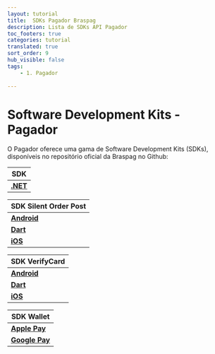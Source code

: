 ```yaml
---
layout: tutorial
title:  SDKs Pagador Braspag
description: Lista de SDKs API Pagador
toc_footers: true
categories: tutorial
translated: true
sort_order: 9
hub_visible: false
tags:
    - 1. Pagador
    
---
```


# Software Development Kits - Pagador

O Pagador oferece uma gama de Software Development Kits (SDKs), disponíveis no repositório oficial da Braspag no Github:

|SDK                                                                     |
|------------------------------------------------------------------------|
|[**.NET**](https://github.com/Braspag/BraspagApiDotNetSdk)              |

|SDK Silent Order Post                                                    |
|------------------------------------------------------------------------|
|[**Android**](https://github.com/Braspag/silent-order-post-android)     |
|[**Dart**](https://github.com/Braspag/braspag_silent_order_post_dart)   |
|[**iOS**](https://github.com/Braspag/silent_order_post_ios)             |

|SDK VerifyCard                                                          |
|------------------------------------------------------------------------|
|[**Android**](https://github.com/Braspag/verify-card-android)           |
|[**Dart**](https://github.com/Braspag/braspag_verify_card_dart)         |
|[**iOS**](https://github.com/Braspag/verify-card-ios)                   |

|SDK Wallet                                                              |
|------------------------------------------------------------------------|
|[**Apple Pay**](https://github.com/Braspag/braspag-apple-pay)           |
|[**Google Pay**](https://github.com/Braspag/braspag-google-pay)         |
